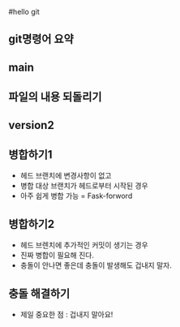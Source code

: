 #hello git

## git명령어 요약

## main

## 파일의 내용 되돌리기

## version2

## 병합하기1
- 헤드 브랜치에 변경사항이 없고
- 병합 대상 브랜치가 헤드로부터 시작된 경우
- 아주 쉽게 병합 가능 = Fask-forword

## 병합하기2
- 헤드 브렌치에 추가적인 커밋이 생기는 경우
- 진짜 병합이 필요해 진다.
- 충돌이 안나면 좋은데 충돌이 발생해도 겁내지 말자.


## 충돌 해결하기
- 제일 중요한 점 : 겁내지 말아요!
